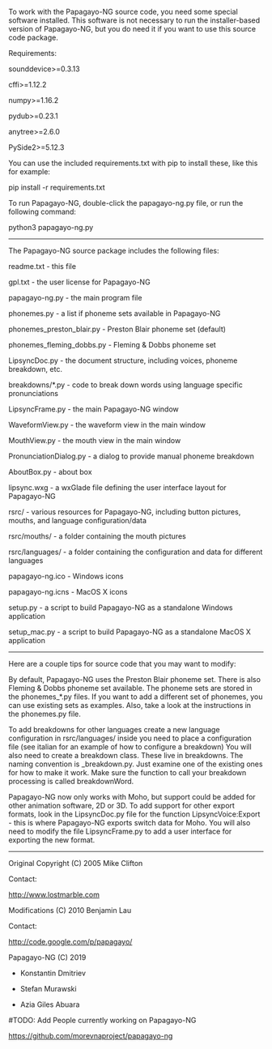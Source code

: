 To work with the Papagayo-NG source code, you need some special software installed. This software is not necessary to run the installer-based version of Papagayo-NG, but you do need it if you want to use this source code package.

Requirements:

sounddevice>=0.3.13
cffi>=1.12.2
numpy>=1.16.2
pydub>=0.23.1
anytree>=2.6.0
PySide2>=5.12.3

You can use the included requirements.txt with pip to install these, like this for example:
pip install -r requirements.txt

To run Papagayo-NG, double-click the papagayo-ng.py file, or run the following command:

python3 papagayo-ng.py

-----------------------------

The Papagayo-NG source package includes the following files:

readme.txt - this file
gpl.txt - the user license for Papagayo-NG

papagayo-ng.py - the main program file
phonemes.py - a list if phoneme sets available in Papagayo-NG
phonemes_preston_blair.py - Preston Blair phoneme set (default)
phonemes_fleming_dobbs.py - Fleming & Dobbs phoneme set
LipsyncDoc.py - the document structure, including voices, phoneme breakdown, etc.
breakdowns/*.py - code to break down words using language specific pronunciations
LipsyncFrame.py - the main Papagayo-NG window
WaveformView.py - the waveform view in the main window
MouthView.py - the mouth view in the main window
PronunciationDialog.py - a dialog to provide manual phoneme breakdown
AboutBox.py - about box


lipsync.wxg - a wxGlade file defining the user interface layout for Papagayo-NG


rsrc/ - various resources for Papagayo-NG, including button pictures, mouths, and language configuration/data
rsrc/mouths/ - a folder containing the mouth pictures
rsrc/languages/ - a folder containing the configuration and data for different languages
papagayo-ng.ico - Windows icons
papagayo-ng.icns - MacOS X icons

setup.py - a script to build Papagayo-NG as a standalone Windows application
setup_mac.py - a script to build Papagayo-NG as a standalone MacOS X application

-----------------------------

Here are a couple tips for source code that you may want to modify:

By default, Papagayo-NG uses the Preston Blair phoneme set. There is also Fleming & Dobbs phoneme set available. The phoneme sets are stored in the phonemes_*.py files. If you want to add a different set of phonemes, you can use existing sets as examples. Also, take a look at the instructions in the phonemes.py file.

To add breakdowns for other languages create a new language configuration in rsrc/languages/<language> inside you need to place a configuration file (see italian for an example of how to configure a breakdown)  You will also need to create a breakdown class.  These live in breakdowns.  The naming convention is <language>_breakdown.py. Just examine one of the existing ones for how to make it work.  Make sure the function to call your breakdown processing is called breakdownWord.

Papagayo-NG now only works with Moho, but support could be added for other animation software, 2D or 3D. To add support for other export formats, look in the LipsyncDoc.py file for the function LipsyncVoice:Export - this is where Papagayo-NG exports switch data for Moho. You will also need to modify the file LipsyncFrame.py to add a user interface for exporting the new format.

-----------------------------

Original Copyright (C) 2005 Mike Clifton
Contact:
http://www.lostmarble.com

Modifications (C) 2010 Benjamin Lau
Contact:
http://code.google.com/p/papagayo/

Papagayo-NG (C) 2019
- Konstantin Dmitriev
- Stefan Murawski
- Azia Giles Abuara
#TODO: Add People currently working on Papagayo-NG
https://github.com/morevnaproject/papagayo-ng
